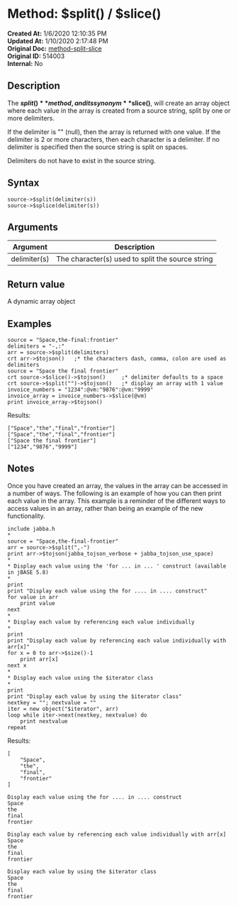 # Method: $split() / $slice()

**Created At:** 1/6/2020 12:10:35 PM  
**Updated At:** 1/10/2020 2:17:48 PM  
**Original Doc:** [method-split-slice](https://docs.jbase.com/42948-dynamic-objects/method-split-slice)  
**Original ID:** 514003  
**Internal:** No  


## Description

The **$split()** method, and its synonym **$slice()**, will create an array object where each value in the array is created from a source string, split by one or more delimiters.

If the delimiter is "" (null), then the array is returned with one value. If the delimiter is 2 or more characters, then each character is a delimiter. If no delimiter is specified then the source string is split on spaces.

Delimiters do not have to exist in the source string.

## Syntax

```
source->$split(delimiter(s))
source->$splice(delimiter(s)) 
```



## Arguments




| Argument<br> | Description<br> |
| --- | --- |
| delimiter(s)<br> | The character(s) used to split the source string<br> |


## Return value

A dynamic array object



## Examples

```
source = "Space,the-final:frontier"
delimiters = "-,:"
arr = source->$split(delimiters)
crt arr->$tojson()   ;* the characters dash, comma, colon are used as delimiters
source = "Space the final frontier"
crt source->$slice()->$tojson()     ;* delimiter defaults to a space
crt source->$split("")->$tojson()   ;* display an array with 1 value
invoice_numbers = "1234":@vm:"9876":@vm:"9999"
invoice_array = invoice_numbers->$slice(@vm)
print invoice_array->$tojson()
```



Results:

```
["Space","the","final","frontier"]
["Space","the","final","frontier"]
["Space the final frontier"]
["1234","9876","9999"]
```



## Notes

Once you have created an array, the values in the array can be accessed in a number of ways. The following is an example of how you can then print each value in the array. This example is a reminder of the different ways to access values in an array, rather than being an example of the new functionality.

```
include jabba.h
*
source = "Space,the-final-frontier"
arr = source->$split(",-")
print arr->$tojson(jabba_tojson_verbose + jabba_tojson_use_space)
*
* Display each value using the 'for ... in ... ' construct (available in jBASE 5.8)
*
print
print "Display each value using the for .... in .... construct"
for value in arr
    print value
next
*
* Display each value by referencing each value individually
*
print
print "Display each value by referencing each value individually with arr[x]"
for x = 0 to arr->$size()-1
    print arr[x]
next x
*
* Display each value using the $iterator class
*
print
print "Display each value by using the $iterator class"
nextkey = ""; nextvalue = ""
iter = new object("$iterator", arr)
loop while iter->next(nextkey, nextvalue) do
    print nextvalue
repeat
```

Results:

```
[
    "Space",
    "the",
    "final",
    "frontier"
]

Display each value using the for .... in .... construct
Space
the
final
frontier

Display each value by referencing each value individually with arr[x]
Space
the
final
frontier

Display each value by using the $iterator class
Space
the
final
frontier
```


